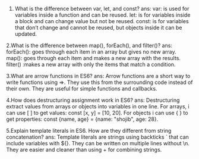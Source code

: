 
1. What is the difference between var, let, and const?
ans:
var: is used for variables inside a function and can be reused.
let: is for variables inside a block and can change value but not be reused.
const: is for variables that don’t change and cannot be reused, but objects inside it can be updated.

2.What is the difference between map(), forEach(), and filter()?
ans:
forEach(): goes through each item in an array but gives no new array.
map(): goes through each item and makes a new array with the results.
filter() :makes a new array with only the items that match a condition.

3.What are arrow functions in ES6?
ans:
Arrow functions are a short way to write functions using =>.
They use this from the surrounding code instead of their own.
They are useful for simple functions and callbacks.

4.How does destructuring assignment work in ES6?
ans:
Destructuring  extract values from arrays or objects into variables in one line.
For arrays, i can use [ ] to get values: const [x, y] = [10, 20].
For objects i can use { } to get properties: const {name, age} = {name: "shojib", age: 28}.

5.Explain template literals in ES6. How are they different from string concatenation?
ans:
Template literals are strings using backticks ` that can include variables with ${}.
They can be written on multiple lines without \n.
They are easier and cleaner than using + for combining strings.